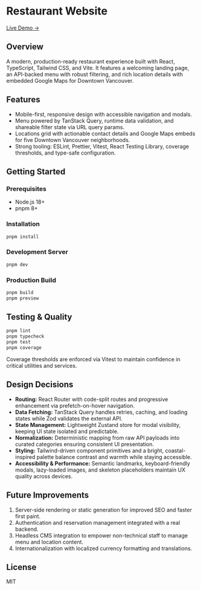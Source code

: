 # Restaurant Website

[Live Demo →](https://cascade-and-coast.netlify.app/)

## Overview

A modern, production-ready restaurant experience built with React, TypeScript, Tailwind CSS, and Vite. It features a welcoming landing page, an API-backed menu with robust filtering, and rich location details with embedded Google Maps for Downtown Vancouver.

## Features

- Mobile-first, responsive design with accessible navigation and modals.
- Menu powered by TanStack Query, runtime data validation, and shareable filter state via URL query params.
- Locations grid with actionable contact details and Google Maps embeds for five Downtown Vancouver neighborhoods.
- Strong tooling: ESLint, Prettier, Vitest, React Testing Library, coverage thresholds, and type-safe configuration.

## Getting Started

### Prerequisites

- Node.js 18+
- pnpm 8+

### Installation

```bash
pnpm install
```

### Development Server

```bash
pnpm dev
```

### Production Build

```bash
pnpm build
pnpm preview
```

## Testing & Quality

```bash
pnpm lint
pnpm typecheck
pnpm test
pnpm coverage
```

Coverage thresholds are enforced via Vitest to maintain confidence in critical utilities and services.

## Design Decisions

- **Routing:** React Router with code-split routes and progressive enhancement via prefetch-on-hover navigation.
- **Data Fetching:** TanStack Query handles retries, caching, and loading states while Zod validates the external API.
- **State Management:** Lightweight Zustand store for modal visibility, keeping UI state isolated and predictable.
- **Normalization:** Deterministic mapping from raw API payloads into curated categories ensuring consistent UI presentation.
- **Styling:** Tailwind-driven component primitives and a bright, coastal-inspired palette balance contrast and warmth while staying accessible.
- **Accessibility & Performance:** Semantic landmarks, keyboard-friendly modals, lazy-loaded images, and skeleton placeholders maintain UX quality across devices.

## Future Improvements

1. Server-side rendering or static generation for improved SEO and faster first paint.
2. Authentication and reservation management integrated with a real backend.
3. Headless CMS integration to empower non-technical staff to manage menu and location content.
4. Internationalization with localized currency formatting and translations.

## License

MIT
